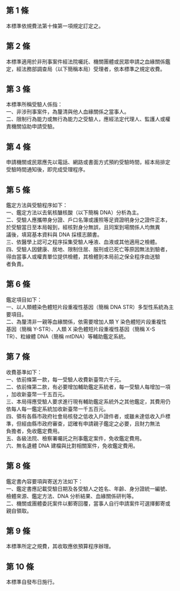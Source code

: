第 1 條
-------
本標準依規費法第十條第一項規定訂定之。

第 2 條
-------
本標準適用於非刑事案件經法院囑託、機關團體或民眾申請之血緣關係鑑  
定，經法務部調查局（以下簡稱本局）受理者，依本標準之規定收費。

第 3 條
-------
本標準所稱受驗人係指：  
一、非涉刑事案件，為釐清與他人血緣關係之當事人。  
二、限制行為能力或無行為能力之受驗人，應經法定代理人、監護人或權  
    責機關協助申請受驗。

第 4 條
-------
申請機關或民眾應先以電話、網路或書面方式預約受驗時間，經本局排定  
受驗時間通知後，即完成受理程序。

第 5 條
-------
鑑定方法與受驗程序如下：  
一、鑑定方法以去氧核醣核酸（以下簡稱 DNA）分析為主。  
二、受驗人應攜帶身分證、戶口名簿或護照等足資證明身分之證件正本，  
    於受驗當日至本局報到，經核對身分無誤，且同案到場關係人均無異  
    議後，填寫基本資料與 DNA  採樣志願書。  
三、依醫學上認可之程序採集受驗人唾液、血液或其他適用之檢體。  
四、受驗人因健康、居地、限制住居、服刑或已死亡等原因無法到驗者，  
    得由當事人或權責單位提供檢體，其檢體到本局前之保全程序由送驗  
    者負責。

第 6 條
-------
鑑定項目如下：  
一、以人類體染色體短片段重複性基因（簡稱 DNA STR）多型性系統為主  
    要項目。  
二、為釐清非一親等血緣關係，依需要增加人類 Y  染色體短片段重複性  
    基因（簡稱 Y-STR）、人類 X  染色體短片段重複性基因（簡稱 X-S  
    TR）、粒線體 DNA（簡稱 mtDNA）等輔助鑑定系統。

第 7 條
-------
收費基準如下：  
一、依前條第一款，每一受驗人收費新臺幣六千元。  
二、依前條第二款，有必要增加輔助鑑定系統者，每一受驗人每增加一項  
    ，加收新臺幣一千五百元。  
三、本局得應受驗人要求進行現有輔助鑑定系統外之其他鑑定，其費用仍  
    依每人每一鑑定系統加收新臺幣一千五百元。  
四、領有各縣市政府社會局核發之低收入戶證件者，或雖未達低收入戶標  
    準，但經由縣市政府審查，認確有申請親子鑑定之必要，且財力無法  
    負擔者，免收鑑定費用。  
五、各級法院、檢察署囑託之刑事鑑定案件，免收鑑定費用。  
六、無名遺體 DNA  建檔與比對相關案件，免收鑑定費用。

第 8 條
-------
鑑定書內容要項與寄送方法如下：  
一、鑑定書應記載受驗日期及各受驗人之姓名、年齡、身分證統一編號、  
    檢體來源、鑑定方法、DNA 分析結果、血緣關係研判等。  
二、機關或團體委託案件以郵寄回覆，當事人自行申請案件可選擇郵寄或  
    親自領取。

第 9 條
-------
本標準所定之規費，其收取應依預算程序辦理。

第 10 條
--------
本標準自發布日施行。

